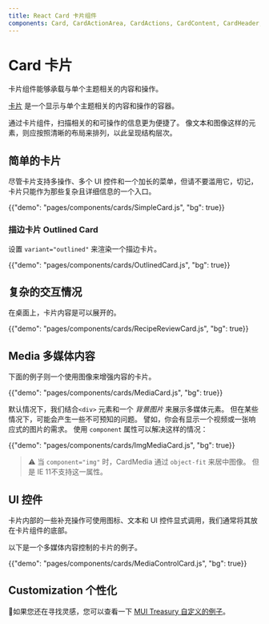 ```yaml
---
title: React Card 卡片组件
components: Card, CardActionArea, CardActions, CardContent, CardHeader, CardMedia, Collapse, Paper
---
```


# Card 卡片

<p class="description">卡片组件能够承载与单个主题相关的内容和操作。</p>

[卡片](https://material.io/design/components/cards.html) 是一个显示与单个主题相关的内容和操作的容器。

通过卡片组件，扫描相关的和可操作的信息更为便捷了。 像文本和图像这样的元素，则应按照清晰的布局来排列，以此呈现结构层次。

## 简单的卡片

尽管卡片支持多操作、多个 UI 控件和一个加长的菜单，但请不要滥用它，切记，卡片只能作为那些复杂且详细信息的一个入口。

{{"demo": "pages/components/cards/SimpleCard.js", "bg": true}}

### 描边卡片 Outlined Card

设置 `variant="outlined"` 来渲染一个描边卡片。

{{"demo": "pages/components/cards/OutlinedCard.js", "bg": true}}

## 复杂的交互情况

在桌面上，卡片内容是可以展开的。

{{"demo": "pages/components/cards/RecipeReviewCard.js", "bg": true}}

## Media 多媒体内容

下面的例子则一个使用图像来增强内容的卡片。

{{"demo": "pages/components/cards/MediaCard.js", "bg": true}}

默认情况下，我们结合`<div>` 元素和一个 *背景图片* 来展示多媒体元素。 但在某些情况下，可能会产生一些不可预知的问题。 譬如，你会有显示一个视频或一张响应式的图片的需求。 使用 `component` 属性可以解决这样的情况：

{{"demo": "pages/components/cards/ImgMediaCard.js", "bg": true}}

> ⚠️ 当 `component="img"` 时，CardMedia 通过 `object-fit` 来居中图像。 但是 IE 11不支持这一属性。

## UI 控件

卡片内部的一些补充操作可使用图标、文本和 UI 控件显式调用，我们通常将其放在卡片组件的底部。

以下是一个多媒体内容控制的卡片的例子。

{{"demo": "pages/components/cards/MediaControlCard.js", "bg": true}}

## Customization 个性化

👑如果您还在寻找灵感，您可以查看一下 [MUI Treasury 自定义的例子](https://mui-treasury.com/components/card)。